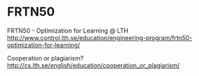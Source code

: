 # FRTN50
FRTN50 - Optimization for Learning @ LTH 
http://www.control.lth.se/education/engineering-program/frtn50-optimization-for-learning/

Cooperation or plagiarism?
http://cs.lth.se/english/education/cooperation_or_plagiarism/
